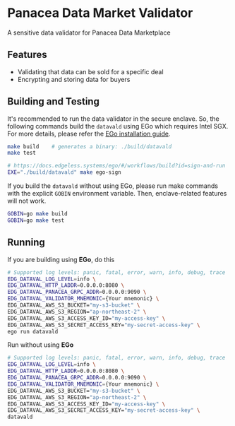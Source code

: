 # Panacea Data Market Validator

A sensitive data validator for Panacea Data Marketplace

## Features

- Validating that data can be sold for a specific deal
- Encrypting and storing data for buyers

## Building and Testing

It's recommended to run the data validator in the secure enclave.
So, the following commands build the `datavald` using EGo which requires Intel SGX. For more details, please refer the [EGo installation guide](https://docs.edgeless.systems/ego/#/getting-started/install).
```bash
make build    # generates a binary: ./build/datavald
make test

# https://docs.edgeless.systems/ego/#/workflows/build?id=sign-and-run
EXE="./build/datavald" make ego-sign  
```

If you build the `datavald` without using EGo, please run make commands with the explicit `GOBIN` environment variable.
Then, enclave-related features will not work.
```bash
GOBIN=go make build
GOBIN=go make test
```

## Running
If you are building using **EGo**, do this
```bash
# Supported log levels: panic, fatal, error, warn, info, debug, trace
EDG_DATAVAL_LOG_LEVEL=info \
EDG_DATAVAL_HTTP_LADDR=0.0.0.0:8080 \
EDG_DATAVAL_PANACEA_GRPC_ADDR=0.0.0.0:9090 \
EDG_DATAVAL_VALIDATOR_MNEMONIC={Your mnemonic} \
EDG_DATAVAL_AWS_S3_BUCKET="my-s3-bucket" \
EDG_DATAVAL_AWS_S3_REGION="ap-northeast-2" \
EDG_DATAVAL_AWS_S3_ACCESS_KEY_ID="my-access-key" \
EDG_DATAVAL_AWS_S3_SECRET_ACCESS_KEY="my-secret-access-key" \
ego run datavald
```
Run without using **EGo**
```bash
# Supported log levels: panic, fatal, error, warn, info, debug, trace
EDG_DATAVAL_LOG_LEVEL=info \
EDG_DATAVAL_HTTP_LADDR=0.0.0.0:8080 \
EDG_DATAVAL_PANACEA_GRPC_ADDR=0.0.0.0:9090 \
EDG_DATAVAL_VALIDATOR_MNEMONIC={Your mnemonic} \
EDG_DATAVAL_AWS_S3_BUCKET="my-s3-bucket" \
EDG_DATAVAL_AWS_S3_REGION="ap-northeast-2" \
EDG_DATAVAL_AWS_S3_ACCESS_KEY_ID="my-access-key" \
EDG_DATAVAL_AWS_S3_SECRET_ACCESS_KEY="my-secret-access-key" \
datavald
```
